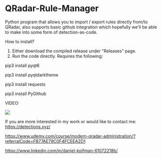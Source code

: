 # QRadar-Rule-Manager

Python program that allows you to import / export rules directly from/to QRadar, also supports basic github integration which hopefully we'll be able to make into some form of detection-as-code.

How to install?
1. Either download the compiled release under "Releases" page.
2. Run the code directly. Requires the following:

pip3 install pyqt6

pip3 install pyqtdarktheme

pip3 install requests

pip3 install PyGithub

VIDEO:

[![](https://markdown-videos-api.jorgenkh.no/youtube/1Reoa5L-mQk)](https://www.youtube.com/watch?v=1Reoa5L-mQk)


If you are more interested in my work or would like to contact me:
https://detections.xyz/

https://www.udemy.com/course/modern-qradar-administration/?referralCode=FB77AE79C0F4FCEEA2D1

https://www.linkedin.com/in/daniel-koifman-61072218b/


